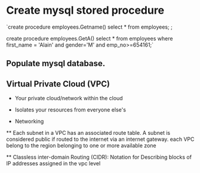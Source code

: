 # Create mysql stored procedure 
`create procedure employees.Getname()
select *
from employees;
;

create procedure employees.GetA()
select *
from employees
where first_name = 'Alain' and gender='M' and emp_no>=654161;`

## Populate mysql database.  

## Virtual Private Cloud (VPC)
* Your private cloud/network within the cloud
* Isolates your resources from everyone else's

* Networking 

** Each subnet in a VPC has an associated route table. A subnet is considered public if routed to the internet via an internet gateway. 
each VPC belong to the region belonging to one or more available zone 

** Classless inter-domain Routing (CIDR): Notation for Describing blocks of IP addresses assigned in the vpc level
